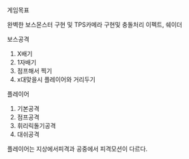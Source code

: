 게임목표

완벽한 보스몬스터 구현 및 TPS카메라 구현및 충돌처리
이펙트, 쉐이더

보스공격
1. X배기
2. 1자배기
3. 점프해서 찍기
4. x대맞을시 플레이어와 거리두기

플레이어
1. 기본공격
2. 점프공격
3. 휘리릭돌기공격
4. 대쉬공격

플레이어는 지상에서피격과 공중에서 피격모션이 다르다.

